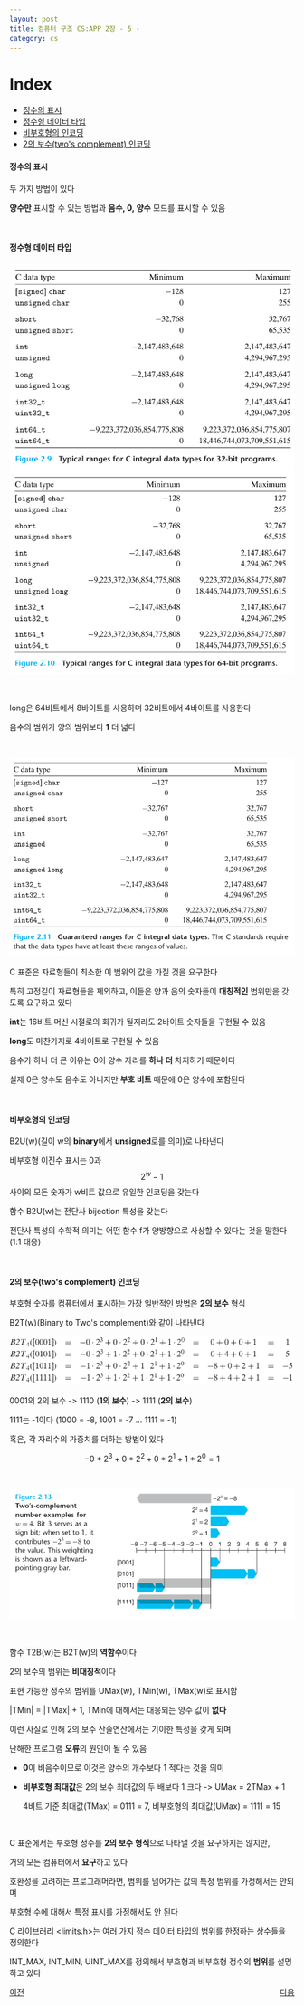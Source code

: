 ```yaml
---
layout: post
title: 컴퓨터 구조 CS:APP 2장 - 5 -
category: cs
---
```


# Index
- [정수의 표시](#정수의-표시)
- [정수형 데이터 타입](#정수형-데이터-타입)
- [비부호형의 인코딩](#비부호형의-인코딩)
- [2의 보수(two's complement) 인코딩](#2의-보수twos-complement-인코딩)

#### 정수의 표시

두 가지 방법이 있다

**양수만** 표시할 수 있는 방법과 **음수, 0, 양수** 모드를 표시할 수 있음

&nbsp;

#### 정수형 데이터 타입

![32비트에서 C 정수형 자료형의 일반적인 범위](/assets/images/cs/cs-app/cs-app-02-05-01.png)
![64비트에서 C 정수형 자료형의 일반적인 범위](/assets/images/cs/cs-app/cs-app-02-05-02.png)

&nbsp;

long은 64비트에서 8바이트를 사용하며 32비트에서 4바이트를 사용한다

음수의 범위가 양의 범위보다 **1** 더 넓다

&nbsp;

![C 정수 자료형들의 보장된 범위](/assets/images/cs/cs-app/cs-app-02-05-03.png)

C 표준은 자료형들이 최소한 이 범위의 값을 가질 것을 요구한다

특히 고정길이 자료형들을 제외하고, 이들은 양과 음의 숫자들이 **대칭적인** 범위만을 갖도록 요구하고 있다

**int**는 16비트 머신 시절로의 회귀가 될지라도 2바이트 숫자들을 구현될 수 있음

**long**도 마찬가지로 4바이트로 구현될 수 있음

음수가 하나 더 큰 이유는 0이 양수 자리를 **하나 더** 차지하기 때문이다

실제 0은 양수도 음수도 아니지만 **부호 비트** 때문에 0은 양수에 포함된다

&nbsp;

#### 비부호형의 인코딩

B2U(w)(길이 w의 **binary**에서 **unsigned**로를 의미)로 나타낸다

비부호형 이진수 표시는 0과 $$ 2^w - 1 $$ 사이의 모든 숫자가 w비트 값으로 유일한 인코딩을 갖는다

함수 B2U(w)는 전단사 bijection 특성을 갖는다 

전단사 특성의 수학적 의미는 어떤 함수 f가 양방향으로 사상할 수 있다는 것을 말한다 (1:1 대응)

&nbsp;

#### 2의 보수(two's complement) 인코딩

부호형 숫자를 컴퓨터에서 표시하는 가장 일반적인 방법은 **2의 보수** 형식

B2T(w)(Binary to Two's complement)와 같이 나타낸다

![B2T(w)](/assets/images/cs/cs-app/cs-app-02-05-04.png)

0001의 2의 보수 -> 1110 (**1의 보수**) -> 1111 (**2의 보수**)

1111는 -1이다 (1000 = -8, 1001 = -7 ... 1111 = -1)

혹은, 각 자리수의 가중치를 더하는 방법이 있다

$$ -0*2^3 + 0*2^2 + 0*2^1 + 1*2^0 = 1$$

&nbsp;

![w = 4인 경우 2의 보수 예제](/assets/images/cs/cs-app/cs-app-02-05-05.png)

&nbsp;

함수 T2B(w)는 B2T(w)의 **역함수**이다

2의 보수의 범위는 **비대칭적**이다

표현 가능한 정수의 범위를 UMax(w), TMin(w), TMax(w)로 표시함

\|TMin\| = \|TMax\| + 1, TMin에 대해서는 대응되는 양수 값이 **없다**

이런 사실로 인해 2의 보수 산술연산에서는 기이한 특성을 갖게 되며 

난해한 프로그램 **오류**의 원인이 될 수 있음

- **0**이 비음수이므로 이것은 양수의 개수보다 1 적다는 것을 의미

- **비부호형 최대값**은 2의 보수 최대값의 두 배보다 1 크다 -> UMax = 2TMax + 1
  
  4비트 기준 최대값(TMax) = 0111 = 7, 비부호형의 최대값(UMax) = 1111 =  15 

&nbsp;

C 표준에서는 부호형 정수를 **2의 보수 형식**으로 나타낼 것을 요구하지는 않지만,

거의 모든 컴퓨터에서 **요구**하고 있다    

호환성을 고려하는 프로그래머라면, 범위를 넘어가는 값의 특정 범위를 가정해서는 안되며

부호형 수에 대해서 특정 표시를 가정해서도 안 된다

C 라이브러리 <limits.h>는 여러 가지 정수 데이터 타입의 범위를 한정하는 상수들을 정의한다

INT_MAX, INT_MIN, UINT_MAX를 정의해서 부호형과 비부호형 정수의 **범위**를 설명하고 있다

<p style="display: flex; justify-content: space-between;">
<a href="cs-02-04.html">이전</a>
<a href="cs-02-06.html">다음</a>
</p>